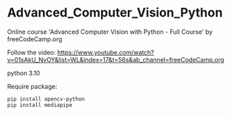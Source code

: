 # Advanced_Computer_Vision_Python

Online course 'Advanced Computer Vision with Python - Full Course' by freeCodeCamp.org

Follow the video:
https://www.youtube.com/watch?v=01sAkU_NvOY&list=WL&index=17&t=56s&ab_channel=freeCodeCamp.org

python 3.10

Require package:
````
pip install opencv-python
pip install mediapipe
````